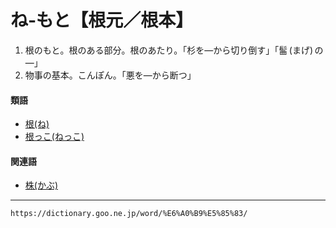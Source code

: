 # ね‐もと【根元／根本】

1. 根のもと。根のある部分。根のあたり。「杉を―から切り倒す」「髷 (まげ) の―」
2. 物事の基本。こんぽん。「悪を―から断つ」
    

#### 類語

-   [根(ね)](https://dictionary.goo.ne.jp/word/%E6%A0%B9_%28%E3%81%AD%29/#jn-169577)
-   [根っこ(ねっこ)](https://dictionary.goo.ne.jp/word/%E6%A0%B9%E3%81%A3%E5%AD%90/#jn-170290)

#### 関連語

-   [株(かぶ)](https://dictionary.goo.ne.jp/word/%E6%A0%AA_%28%E3%81%8B%E3%81%B6%29/#jn-44082)

---
`https://dictionary.goo.ne.jp/word/%E6%A0%B9%E5%85%83/`